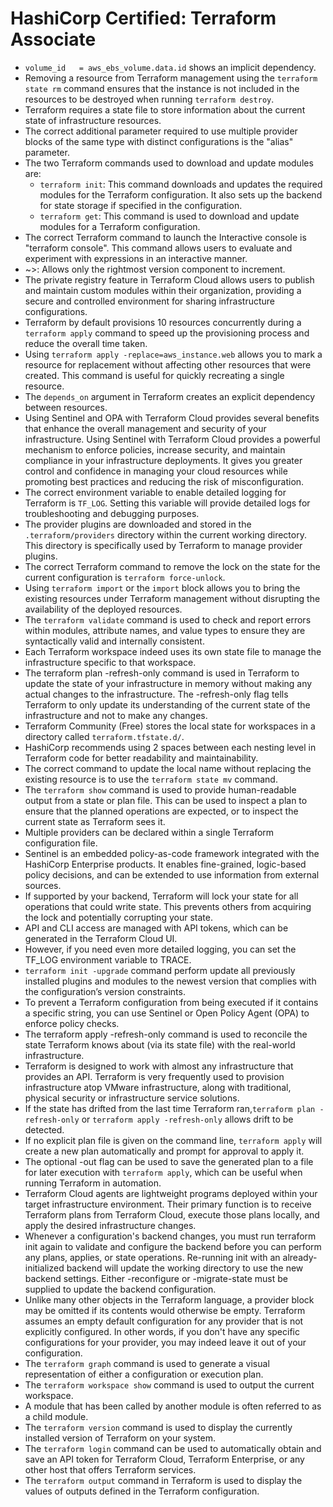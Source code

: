 # HashiCorp Certified: Terraform Associate
* ```volume_id   = aws_ebs_volume.data.id``` shows an implicit dependency.
* Removing a resource from Terraform management using the ```terraform state rm``` command ensures that the instance is not included in the resources to be destroyed when running ```terraform destroy```.
* Terraform requires a state file to store information about the current state of infrastructure resources.
* The correct additional parameter required to use multiple provider blocks of the same type with distinct configurations is the "alias" parameter.
* The two Terraform commands used to download and update modules are:
  * ```terraform init```: This command downloads and updates the required modules for the Terraform configuration. It also sets up the backend for state storage if specified in the configuration.
  * ```terraform get```: This command is used to download and update modules for a Terraform configuration.
* The correct Terraform command to launch the Interactive console is "terraform console". This command allows users to evaluate and experiment with expressions in an interactive manner.
* ~>: Allows only the rightmost version component to increment.
* The private registry feature in Terraform Cloud allows users to publish and maintain custom modules within their organization, providing a secure and controlled environment for sharing infrastructure configurations.
* Terraform by default provisions 10 resources concurrently during a `terraform apply` command to speed up the provisioning process and reduce the overall time taken.
* Using ```terraform apply -replace=aws_instance.web``` allows you to mark a resource for replacement without affecting other resources that were created. This command is useful for quickly recreating a single resource.
* The `depends_on` argument in Terraform creates an explicit dependency between resources.
* Using Sentinel and OPA with Terraform Cloud provides several benefits that enhance the overall management and security of your infrastructure. Using Sentinel with Terraform Cloud provides a powerful mechanism to enforce policies, increase security, and maintain compliance in your infrastructure deployments. It gives you greater control and confidence in managing your cloud resources while promoting best practices and reducing the risk of misconfiguration.
* The correct environment variable to enable detailed logging for Terraform is `TF_LOG`. Setting this variable will provide detailed logs for troubleshooting and debugging purposes.
* The provider plugins are downloaded and stored in the `.terraform/providers` directory within the current working directory. This directory is specifically used by Terraform to manage provider plugins.
* The correct Terraform command to remove the lock on the state for the current configuration is `terraform force-unlock`.
* Using `terraform import` or the `import` block allows you to bring the existing resources under Terraform management without disrupting the availability of the deployed resources.
* The ```terraform validate``` command is used to check and report errors within modules, attribute names, and value types to ensure they are syntactically valid and internally consistent.
* Each Terraform workspace indeed uses its own state file to manage the infrastructure specific to that workspace.
* The terraform plan -refresh-only command is used in Terraform to update the state of your infrastructure in memory without making any actual changes to the infrastructure. The -refresh-only flag tells Terraform to only update its understanding of the current state of the infrastructure and not to make any changes.
* Terraform Community (Free) stores the local state for workspaces in a directory called `terraform.tfstate.d/`.
* HashiCorp recommends using 2 spaces between each nesting level in Terraform code for better readability and maintainability.
* The correct command to update the local name without replacing the existing resource is to use the `terraform state mv` command.
* The ```terraform show``` command is used to provide human-readable output from a state or plan file. This can be used to inspect a plan to ensure that the planned operations are expected, or to inspect the current state as Terraform sees it.
* Multiple providers can be declared within a single Terraform configuration file.
* Sentinel is an embedded policy-as-code framework integrated with the HashiCorp Enterprise products. It enables fine-grained, logic-based policy decisions, and can be extended to use information from external sources.
* If supported by your backend, Terraform will lock your state for all operations that could write state. This prevents others from acquiring the lock and potentially corrupting your state.
* API and CLI access are managed with API tokens, which can be generated in the Terraform Cloud UI.
* However, if you need even more detailed logging, you can set the TF_LOG environment variable to TRACE.
* ```terraform init -upgrade``` command perform update all previously installed plugins and modules to the newest version that complies with the configuration’s version constraints.
* To prevent a Terraform configuration from being executed if it contains a specific string, you can use Sentinel or Open Policy Agent (OPA) to enforce policy checks.
* The terraform apply -refresh-only command is used to reconcile the state Terraform knows about (via its state file) with the real-world infrastructure.
* Terraform is designed to work with almost any infrastructure that provides an API. Terraform is very frequently used to provision infrastructure atop VMware infrastructure, along with traditional, physical security or infrastructure service solutions.
* If the state has drifted from the last time Terraform ran,```terraform plan -refresh-only``` or ```terraform apply -refresh-only``` allows drift to be detected.
* If no explicit plan file is given on the command line, ```terraform apply``` will create a new plan automatically and prompt for approval to apply it.
* The optional -out flag can be used to save the generated plan to a file for later execution with ```terraform apply```, which can be useful when running Terraform in automation.
* Terraform Cloud agents are lightweight programs deployed within your target infrastructure environment. Their primary function is to receive Terraform plans from Terraform Cloud, execute those plans locally, and apply the desired infrastructure changes.
* Whenever a configuration's backend changes, you must run terraform init again to validate and configure the backend before you can perform any plans, applies, or state operations. Re-running init with an already-initialized backend will update the working directory to use the new backend settings. Either -reconfigure or -migrate-state must be supplied to update the backend configuration.
* Unlike many other objects in the Terraform language, a provider block may be omitted if its contents would otherwise be empty. Terraform assumes an empty default configuration for any provider that is not explicitly configured. In other words, if you don't have any specific configurations for your provider, you may indeed leave it out of your configuration.
* The ```terraform graph``` command is used to generate a visual representation of either a configuration or execution plan. 
* The ```terraform workspace show``` command is used to output the current workspace.
* A module that has been called by another module is often referred to as a child module.
* The ```terraform version``` command is used to display the currently installed version of Terraform on your system.
* The ```terraform login``` command can be used to automatically obtain and save an API token for Terraform Cloud, Terraform Enterprise, or any other host that offers Terraform services.
* The ```terraform output``` command in Terraform is used to display the values of outputs defined in the Terraform configuration.
